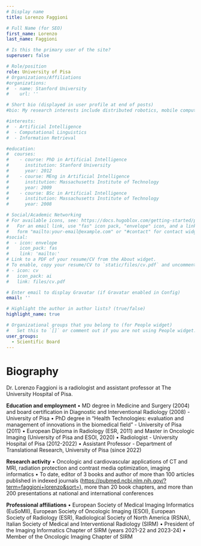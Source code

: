 ```yaml
---
# Display name
title: Lorenzo Faggioni

# Full Name (for SEO)
first_name: Lorenzo
last_name: Faggioni

# Is this the primary user of the site?
superuser: false

# Role/position
role: University of Pisa
# Organizations/Affiliations
#organizations:
#  - name: Stanford University
#    url: ''

# Short bio (displayed in user profile at end of posts)
#bio: My research interests include distributed robotics, mobile computing and programmable matter.

#interests:
#  - Artificial Intelligence
#  - Computational Linguistics
#  - Information Retrieval

#education:
#  courses:
#    - course: PhD in Artificial Intelligence
#      institution: Stanford University
#      year: 2012
#    - course: MEng in Artificial Intelligence
#      institution: Massachusetts Institute of Technology
#      year: 2009
#    - course: BSc in Artificial Intelligence
#      institution: Massachusetts Institute of Technology
#      year: 2008

# Social/Academic Networking
# For available icons, see: https://docs.hugoblox.com/getting-started/page-builder/#icons
#   For an email link, use "fas" icon pack, "envelope" icon, and a link in the
#   form "mailto:your-email@example.com" or "#contact" for contact widget.
#social:
#  - icon: envelope
#    icon_pack: fas
#    link: 'mailto:'
# Link to a PDF of your resume/CV from the About widget.
# To enable, copy your resume/CV to `static/files/cv.pdf` and uncomment the lines below.
# - icon: cv
#   icon_pack: ai
#   link: files/cv.pdf

# Enter email to display Gravatar (if Gravatar enabled in Config)
email: ''

# Highlight the author in author lists? (true/false)
highlight_name: true

# Organizational groups that you belong to (for People widget)
#   Set this to `[]` or comment out if you are not using People widget.
user_groups:
  - Scientific Board
---
```

# Biography
Dr. Lorenzo Faggioni is a radiologist and assistant professor at The University Hospital of Pisa.

**Education and employment**
• MD degree in Medicine and Surgery (2004) and board certification in Diagnostic and
Interventional Radiology (2008) - University of Pisa
• PhD degree in “Health Technologies: evaluation and management of innovations in the
biomedical field” - University of Pisa (2011)
• European Diploma in Radiology (ESR, 2011) and Master in Oncologic Imaging (University of
Pisa and ESOI, 2020)
• Radiologist - University Hospital of Pisa (2012-2022)
• Assistant Professor - Department of Translational Research, University of Pisa (since 2022)


**Research activity**
• Oncologic and cardiovascular applications of CT and MRI, radiation protection and contrast
media optimization, imaging informatics
• To date, editor of 3 books and author of more than 100 articles published in indexed journals
(https://pubmed.ncbi.nlm.nih.gov/?term=faggioni+lorenzo&sort=), more than 20 book chapters,
and more than 200 presentations at national and international conferences


**Professional affiliations**
• European Society of Medical Imaging Informatics (EuSoMII), European Society of Oncologic
Imaging (ESOI), European Society of Radiology (ESR), Radiological Society of North America
(RSNA), Italian Society of Medical and Interventional Radiology (SIRM)
• President of the Imaging Informatics Chapter of SIRM (years 2021-22 and 2023-24)
• Member of the Oncologic Imaging Chapter of SIRM

